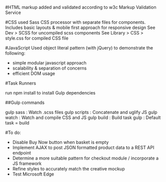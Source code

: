 #HTML 
markup added and validated according to w3c Markup Validation Service

#CSS
used Sass CSS processor with separate files for components. 
Includes basic layouts & mobile first approach for responsive design
See Dev > SCSS for uncompiled scss components
See Library > CSS > style.css for compiled CSS file

#JavaScript 
Used object literal pattern (with jQuery) to demonstrate the following:
- simple modular javascript approach
- scalability & separation of concerns 
- efficient DOM usage

#Task Runners 

run npm install to install Gulp dependencies

##Gulp commands

gulp sass     :     Watch .scss files
gulp scripts  :     Concatenate and uglify JS
gulp watch   :     Watch and compile CSS and JS
gulp build     :     Build task 
gulp              :     Default task = build

#To do:
- Disable Buy Now button when basket is empty
- Implement AJAX to post JSON formatted product data to a REST API endpoint
- Determine a more suitable pattern for checkout module / incorporate a JS framework
- Refine styles to accurately match the creative mockup
- Test Microsoft Edge
